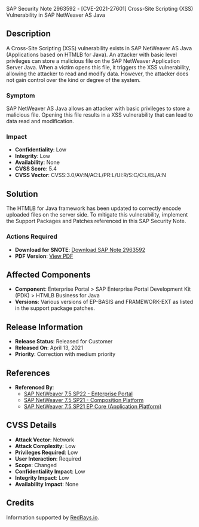 SAP Security Note 2963592 - [CVE-2021-27601] Cross-Site Scripting (XSS) Vulnerability in SAP NetWeaver AS Java

## Description
A Cross-Site Scripting (XSS) vulnerability exists in SAP NetWeaver AS Java (Applications based on HTMLB for Java). An attacker with basic level privileges can store a malicious file on the SAP NetWeaver Application Server Java. When a victim opens this file, it triggers the XSS vulnerability, allowing the attacker to read and modify data. However, the attacker does not gain control over the kind or degree of the system.

### Symptom
SAP NetWeaver AS Java allows an attacker with basic privileges to store a malicious file. Opening this file results in a XSS vulnerability that can lead to data read and modification.

### Impact
- **Confidentiality**: Low
- **Integrity**: Low
- **Availability**: None
- **CVSS Score**: 5.4
- **CVSS Vector**: CVSS:3.0/AV:N/AC:L/PR:L/UI:R/S:C/C:L/I:L/A:N

## Solution
The HTMLB for Java framework has been updated to correctly encode uploaded files on the server side. To mitigate this vulnerability, implement the Support Packages and Patches referenced in this SAP Security Note.

### Actions Required
- **Download for SNOTE**: [Download SAP Note 2963592](https://me.sap.com/notes/0002963592)
- **PDF Version**: [View PDF](https://me.sap.com/sap/support/sfm/notes/print/0002963592?language=en-US&token=35874D370E5FD19917FA7E650C48BCD5)

## Affected Components
- **Component**: Enterprise Portal > SAP Enterprise Portal Development Kit (PDK) > HTMLB Business for Java
- **Versions**: Various versions of EP-BASIS and FRAMEWORK-EXT as listed in the support package patches.

## Release Information
- **Release Status**: Released for Customer
- **Released On**: April 13, 2021
- **Priority**: Correction with medium priority

## References
- **Referenced By**:
  - [SAP NetWeaver 7.5 SP22 - Enterprise Portal](https://me.sap.com/notes/3053138)
  - [SAP NetWeaver 7.5 SP21 - Composition Platform](https://me.sap.com/notes/3028048)
  - [SAP NetWeaver 7.5 SP21 EP Core (Application Platform)](https://me.sap.com/notes/3028047)

## CVSS Details
- **Attack Vector**: Network
- **Attack Complexity**: Low
- **Privileges Required**: Low
- **User Interaction**: Required
- **Scope**: Changed
- **Confidentiality Impact**: Low
- **Integrity Impact**: Low
- **Availability Impact**: None

## Credits
Information supported by [RedRays.io](https://redrays.io).